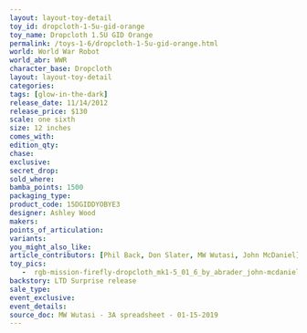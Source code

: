 ```yaml
---
layout: layout-toy-detail 
toy_id: dropcloth-1-5u-gid-orange
toy_name: Dropcloth 1.5U GID Orange
permalink: /toys-1-6/dropcloth-1-5u-gid-orange.html
world: World War Robot
world_abr: WWR
character_base: Dropcloth
layout: layout-toy-detail
categories: 
tags: [glow-in-the-dark]
release_date: 11/14/2012
release_price: $130 
scale: one sixth
size: 12 inches
comes_with: 
edition_qty: 
chase: 
exclusive: 
secret_drop: 
sold_where: 
bamba_points: 1500
packaging_type: 
product_code: 15DGIDDYOBYE3
designer: Ashley Wood
makers: 
points_of_articulation: 
variants: 
you_might_also_like: 
article_contributors: [Phil Back, Don Slater, MW Wutasi, John McDaniel]
toy_pics: 
   -  rgb-mission-firefly-dropcloth_mk1-5_01_6_by_abrader_john-mcdaniel.jpg
backstory: LTD Surprise release
sale_type: 
event_exclusive: 
event_details: 
source_doc: MW Wutasi - 3A spreadsheet - 01-15-2019
---
```


